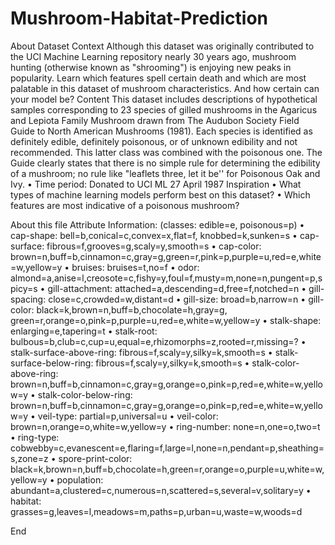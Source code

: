 # Mushroom-Habitat-Prediction
About Dataset
Context
Although this dataset was originally contributed to the UCI Machine Learning repository nearly 30 years ago, mushroom hunting (otherwise known as "shrooming") is enjoying new peaks in popularity. Learn which features spell certain death and which are most palatable in this dataset of mushroom characteristics. And how certain can your model be?
Content
This dataset includes descriptions of hypothetical samples corresponding to 23 species of gilled mushrooms in the Agaricus and Lepiota Family Mushroom drawn from The Audubon Society Field Guide to North American Mushrooms (1981). Each species is identified as definitely edible, definitely poisonous, or of unknown edibility and not recommended. This latter class was combined with the poisonous one. The Guide clearly states that there is no simple rule for determining the edibility of a mushroom; no rule like "leaflets three, let it be'' for Poisonous Oak and Ivy.
	•	Time period: Donated to UCI ML 27 April 1987
Inspiration
	•	What types of machine learning models perform best on this dataset?
	•	Which features are most indicative of a poisonous mushroom? 



About this file
Attribute Information: (classes: edible=e, poisonous=p)
	•	cap-shape: bell=b,conical=c,convex=x,flat=f, knobbed=k,sunken=s
	•	cap-surface: fibrous=f,grooves=g,scaly=y,smooth=s
	•	cap-color: brown=n,buff=b,cinnamon=c,gray=g,green=r,pink=p,purple=u,red=e,white=w,yellow=y
	•	bruises: bruises=t,no=f
	•	odor: almond=a,anise=l,creosote=c,fishy=y,foul=f,musty=m,none=n,pungent=p,spicy=s
	•	gill-attachment: attached=a,descending=d,free=f,notched=n
	•	gill-spacing: close=c,crowded=w,distant=d
	•	gill-size: broad=b,narrow=n
	•	gill-color: black=k,brown=n,buff=b,chocolate=h,gray=g, green=r,orange=o,pink=p,purple=u,red=e,white=w,yellow=y
	•	stalk-shape: enlarging=e,tapering=t
	•	stalk-root: bulbous=b,club=c,cup=u,equal=e,rhizomorphs=z,rooted=r,missing=?
	•	stalk-surface-above-ring: fibrous=f,scaly=y,silky=k,smooth=s
	•	stalk-surface-below-ring: fibrous=f,scaly=y,silky=k,smooth=s
	•	stalk-color-above-ring: brown=n,buff=b,cinnamon=c,gray=g,orange=o,pink=p,red=e,white=w,yellow=y
	•	stalk-color-below-ring: brown=n,buff=b,cinnamon=c,gray=g,orange=o,pink=p,red=e,white=w,yellow=y
	•	veil-type: partial=p,universal=u
	•	veil-color: brown=n,orange=o,white=w,yellow=y
	•	ring-number: none=n,one=o,two=t 
	•	ring-type: cobwebby=c,evanescent=e,flaring=f,large=l,none=n,pendant=p,sheathing=s,zone=z
	•	spore-print-color: black=k,brown=n,buff=b,chocolate=h,green=r,orange=o,purple=u,white=w,yellow=y
	•	population: abundant=a,clustered=c,numerous=n,scattered=s,several=v,solitary=y
	•	habitat: grasses=g,leaves=l,meadows=m,paths=p,urban=u,waste=w,woods=d
	
End

